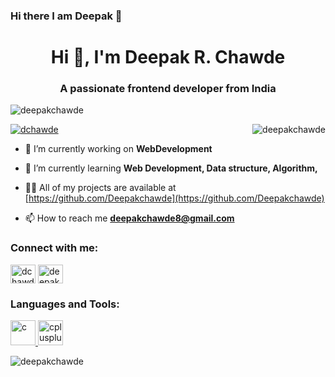 ### Hi there I am Deepak  👋
<h1 align="center">Hi 👋, I'm Deepak R. Chawde</h1>
<h3 align="center">A passionate frontend developer from India</h3>

<p align="left"> <img src="https://komarev.com/ghpvc/?username=deepakchawde&label=Profile%20views&color=0e75b6&style=flat" alt="deepakchawde" /> </p>
<img scr="https://giphy.com/gifs/61XQCwucaDapRLPHzx/html5" alt="deepakchawde " align="right">

<p align="left"> <a href="https://twitter.com/dchawde" target="blank"><img src="https://img.shields.io/twitter/follow/dchawde?logo=twitter&style=for-the-badge" alt="dchawde" /></a> </p>

- 🔭 I’m currently working on **WebDevelopment**

- 🌱 I’m currently learning **Web Development, Data structure, Algorithm,**

- 👨‍💻 All of my projects are available at [https://github.com/Deepakchawde](https://github.com/Deepakchawde)

- 📫 How to reach me **deepakchawde8@gmail.com**

<h3 align="left">Connect with me:</h3>
<p align="left">
<a href="https://twitter.com/dchawde" target="blank"><img align="center" src="https://cdn.jsdelivr.net/npm/simple-icons@3.0.1/icons/twitter.svg" alt="dchawde" height="30" width="40" /></a>
<a href="https://instagram.com/deepak_chawde" target="blank"><img align="center" src="https://cdn.jsdelivr.net/npm/simple-icons@3.0.1/icons/instagram.svg" alt="deepak_chawde" height="30" width="40" /></a>
</p>

<h3 align="left">Languages and Tools:</h3>
<p align="left"> <a href="https://www.cprogramming.com/" target="_blank"> <img src="https://devicons.github.io/devicon/devicon.git/icons/c/c-original.svg" alt="c" width="40" height="40"/> </a> <a href="https://www.w3schools.com/cpp/" target="_blank"> <img src="https://devicons.github.io/devicon/devicon.git/icons/cplusplus/cplusplus-original.svg" alt="cplusplus" width="40" height="40"/> </a> </p>

<p><img align="center" src="https://github-readme-stats.vercel.app/api/top-langs?username=deepakchawde&show_icons=true&locale=en&layout=compact" alt="deepakchawde" /></p>


<!--
**Deepakchawde/Deepakchawde** is a ✨ _special_ ✨ repository because its `README.md` (this file) appears on your GitHub profile.

Here are some ideas to get you started:

- 🔭 I’m currently working on ...
- 🌱 I’m currently learning ...
- 👯 I’m looking to collaborate on ...
- 🤔 I’m looking for help with ...
- 💬 Ask me about ...
- 📫 How to reach me: ...
- 😄 Pronouns: ...
- ⚡ Fun fact: ...
-->
